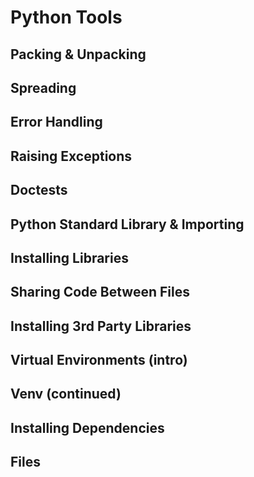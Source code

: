 # Python Tools

## Packing & Unpacking

## Spreading

## Error Handling

## Raising Exceptions

## Doctests

## Python Standard Library & Importing

## Installing Libraries

## Sharing Code Between Files

## Installing 3rd Party Libraries

## Virtual Environments (intro)

## Venv (continued)

## Installing Dependencies

## Files
